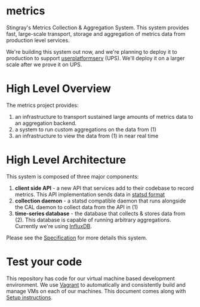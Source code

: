 # metrics

Stingray's Metrics Collection & Aggregation System. This system provides
fast, large-scale transport, storage and aggregation of metrics data
from production level services.

We're building this system out now, and we're planning to deploy it
to production to support
[userplatformserv](https://github.paypal.com/customers-r/user-platform-serv)
(UPS). We'll deploy it on a larger scale after we prove it on UPS.

# High Level Overview

The metrics project provides:

1. an infrastructure to transport sustained large amounts of metrics data
to an aggregation backend.
2. a system to run custom aggregations on the data from (1)
3. an infrastructure to view the data from (1) in near real time

# High Level Architecture

This system is composed of three major components:

1. __client side API__ - a new API that services add to their codebase
to record metrics. This API implementation sends data in
[statsd format](https://github.com/b/statsd_spec)
2. __collection daemon__ - a statsd compatible daemon that runs alongside the
CAL daemon to collect data from the API in (1)
3. __time-series database__ - the database that collects & stores data from (2).
This database is capable of running arbitrary aggregations. Currently we're
using [InfluxDB](https://github.com/influxdb/influxdb).

Please see the [Specification](./spec/SPEC.md) for more details this system.

# Test your code

This repository has code for our virtual machine based development environment. We use [Vagrant](http://vagrantup.com) to automatically and consistently build and manage VMs on each of our machines. This document comes along with [Setup instructions](SETUP.md).
